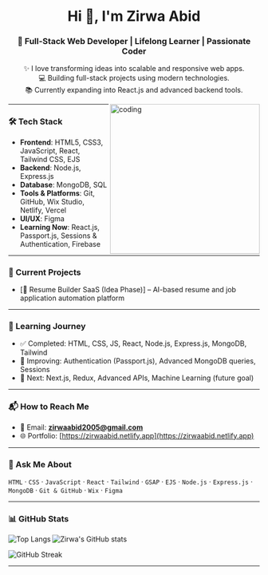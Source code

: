 <h1 align="center">Hi 👋, I'm Zirwa Abid</h1>
<h3 align="center">🚀 Full-Stack Web Developer | Lifelong Learner | Passionate Coder</h3>

<p align="center">
  ✨ I love transforming ideas into scalable and responsive web apps.<br/>
  💻 Building full-stack projects using modern technologies.<br/>
  📚 Currently expanding into React.js and advanced backend tools.<br/>
</p>

<img align="right" alt="coding" width="300px" src="https://camo.githubusercontent.com/18b7744ef108aab659f95a8cdeb0c5017be6e8bca3af6c8c29e72e0092be2024/68747470733a2f2f7265732e636c6f7564696e6172792e636f6d2f70726163746963616c6465762f696d6167652f66657463682f732d2d4f307531624e48732d2d2f635f6c696d6974253243665f6175746f253243666c5f70726f6772657373697665253243715f3636253243775f3838302f68747470733a2f2f6d69726f2e6d656469756d2e636f6d2f6d61782f313430302f302532415058663567653751434e3947615f434c2e676966">

---

### 🛠️ Tech Stack

- **Frontend**: HTML5, CSS3, JavaScript, React, Tailwind CSS, EJS  
- **Backend**: Node.js, Express.js  
- **Database**: MongoDB, SQL  
- **Tools & Platforms**: Git, GitHub, Wix Studio, Netlify, Vercel  
- **UI/UX**: Figma  
- **Learning Now**: React.js, Passport.js, Sessions & Authentication, Firebase

---

### 🔭 Current Projects

- [💼 Resume Builder SaaS (Idea Phase)] – AI-based resume and job application automation platform

---

### 🌱 Learning Journey

- ✅ Completed: HTML, CSS, JS, React, Node.js, Express.js, MongoDB, Tailwind
- 🔄 Improving: Authentication (Passport.js), Advanced MongoDB queries, Sessions
- 📌 Next: Next.js, Redux, Advanced APIs, Machine Learning (future goal)

---

### 📬 How to Reach Me

- 📧 Email: **zirwaabid2005@gmail.com**  
- 🌐 Portfolio: [https://zirwaabid.netlify.app](https://zirwaabid.netlify.app)  

---

### 💬 Ask Me About

`HTML` · `CSS` · `JavaScript` · `React` · `Tailwind` · `GSAP` · `EJS` · `Node.js` · `Express.js` · `MongoDB` · `Git & GitHub` · `Wix` · `Figma`

---

### 📊 GitHub Stats

<p>
  <img align="left" src="https://github-readme-stats.vercel.app/api/top-langs?username=zirwaabid&show_icons=true&locale=en&layout=compact" alt="Top Langs" />
</p>

<p>
  <img align="center" src="https://github-readme-stats.vercel.app/api?username=zirwaabid&show_icons=true&locale=en" alt="Zirwa's GitHub stats" />
</p>

<p>
  <img align="center" src="https://github-readme-streak-stats.herokuapp.com/?user=zirwaabid&" alt="GitHub Streak" />
</p>

---

<!--
**Zirwaabid/Zirwaabid** is a ✨ _special_ ✨ repository because its `README.md` appears on your GitHub profile.

Here are some ideas to get you started:
- 🌱 I’m currently learning ...
- 👯 I’m looking to collaborate on ...
- 💬 Ask me about ...
- 📫 How to reach me: ...
- ⚡ Fun fact: ...
-->
